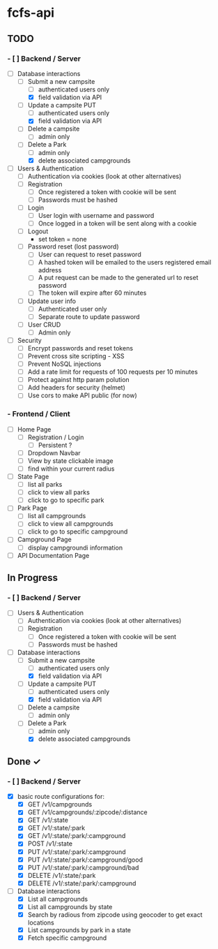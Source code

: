 # fcfs-api

## TODO

### - [ ] Backend / Server

- [ ] Database interactions
  - [ ] Submit a new campsite
    - [ ] authenticated users only
    - [x] field validation via API
  - [ ] Update a campsite PUT
    - [ ] authenticated users only
    - [x] field validation via API
  - [ ] Delete a campsite
    - [ ] admin only
  - [ ] Delete a Park
    - [ ] admin only
    - [x] delete associated campgrounds
- [ ] Users & Authentication
  - [ ] Authentication via cookies (look at other alternatives)
  - [ ] Registration
    - [ ] Once registered a token with cookie will be sent
    - [ ] Passwords must be hashed
  - [ ] Login
    - [ ] User login with username and password
    - [ ] Once logged in a token will be sent along with a cookie
  - [ ] Logout
    - set token = none
  - [ ] Password reset (lost password)
    - [ ] User can request to reset password
    - [ ] A hashed token will be emailed to the users registered email address
    - [ ] A put request can be made to the generated url to reset password
    - [ ] The token will expire after 60 minutes
  - [ ] Update user info
    - [ ] Authenticated user only
    - [ ] Separate route to update password
  - [ ] User CRUD
    - [ ] Admin only
- [ ] Security
  - [ ] Encrypt passwords and reset tokens
  - [ ] Prevent cross site scripting - XSS
  - [ ] Prevent NoSQL injections
  - [ ] Add a rate limit for requests of 100 requests per 10 minutes
  - [ ] Protect against http param polution
  - [ ] Add headers for security (helmet)
  - [ ] Use cors to make API public (for now)

### - Frontend / Client

- [ ] Home Page
  - [ ] Registration / Login
    - [ ] Persistent ?
  - [ ] Dropdown Navbar
  - [ ] View by state clickable image
  - [ ] find within your current radius
- [ ] State Page
  - [ ] list all parks
  - [ ] click to view all parks
  - [ ] click to go to specific park
- [ ] Park Page
  - [ ] list all campgrounds
  - [ ] click to view all campgrounds
  - [ ] click to go to specific campground
- [ ] Campground Page
  - [ ] display campgroundi information
- [ ] API Documentation Page

## In Progress

### - [ ] Backend / Server

- [ ] Users & Authentication
  - [ ] Authentication via cookies (look at other alternatives)
  - [ ] Registration
    - [ ] Once registered a token with cookie will be sent
    - [ ] Passwords must be hashed
- [ ] Database interactions
  - [ ] Submit a new campsite
    - [ ] authenticated users only
    - [x] field validation via API
  - [ ] Update a campsite PUT
    - [ ] authenticated users only
    - [x] field validation via API
  - [ ] Delete a campsite
    - [ ] admin only
  - [ ] Delete a Park
    - [ ] admin only
    - [x] delete associated campgrounds

## Done ✓

### - [ ] Backend / Server

- [x] basic route configurations for:
  - [x] GET /v1/campgrounds
  - [x] GET /v1/campgrounds/:zipcode/:distance
  - [x] GET /v1/:state
  - [x] GET /v1/:state/:park
  - [x] GET /v1/:state/:park/:campground
  - [x] POST /v1/:state
  - [x] PUT /v1/:state/:park/:campground
  - [x] PUT /v1/:state/:park/:campground/good
  - [x] PUT /v1/:state/:park/:campground/bad
  - [x] DELETE /v1/:state/:park
  - [x] DELETE /v1/:state/:park/:campground
- [ ] Database interactions
  - [x] List all campgrounds
  - [x] List all campgrounds by state
  - [x] Search by radious from zipcode using geocoder to get exact locations
  - [x] List campgrounds by park in a state
  - [x] Fetch specific campground
